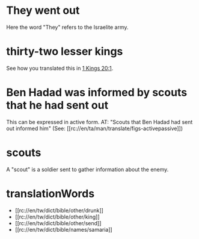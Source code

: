 # They went out

Here the word "They" refers to the Israelite army.

# thirty-two lesser kings

See how you translated this in [1 Kings 20:1](./01.md).

# Ben Hadad was informed by scouts that he had sent out

This can be expressed in active form. AT: "Scouts that Ben Hadad had sent out informed him" (See: [[rc://en/ta/man/translate/figs-activepassive]])

# scouts

A "scout" is a soldier sent to gather information about the enemy.

# translationWords

* [[rc://en/tw/dict/bible/other/drunk]]
* [[rc://en/tw/dict/bible/other/king]]
* [[rc://en/tw/dict/bible/other/send]]
* [[rc://en/tw/dict/bible/names/samaria]]